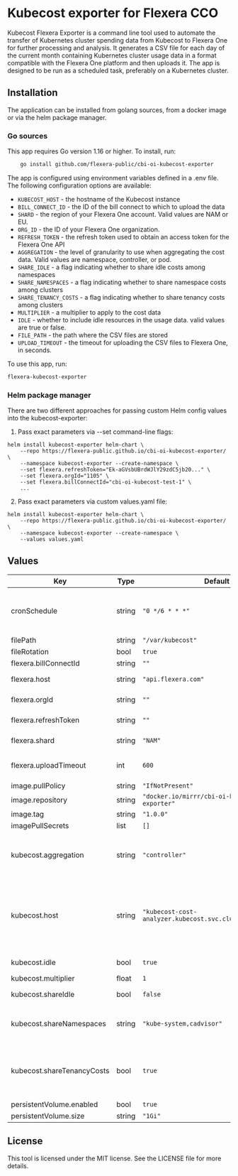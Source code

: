 # Kubecost exporter for Flexera CCO

Kubecost Flexera Exporter is a command line tool used to automate the transfer of Kubernetes cluster spending data from Kubecost to Flexera One for further processing and analysis. It generates a CSV file for each day of the current month containing Kubernetes cluster usage data in a format compatible with the Flexera One platform and then uploads it. The app is designed to be run as a scheduled task, preferably on a Kubernetes cluster.

## Installation

The application can be installed from golang sources, from a docker image or via the helm package manager.

### Go sources

This app requires Go version 1.16 or higher. To install, run:

```bash
	go install github.com/flexera-public/cbi-oi-kubecost-exporter
```

The app is configured using environment variables defined in a .env file. The following configuration options are available:

-   `KUBECOST_HOST` - the hostname of the Kubecost instance
-   `BILL_CONNECT_ID` - the ID of the bill connect to which to upload the data
-   `SHARD` - the region of your Flexera One account. Valid values are NAM or EU.
-   `ORG_ID` - the ID of your Flexera One organization.
-   `REFRESH_TOKEN` - the refresh token used to obtain an access token for the Flexera One API
-   `AGGREGATION` - the level of granularity to use when aggregating the cost data. Valid values are namespace, controller, or pod.
-   `SHARE_IDLE` - a flag indicating whether to share idle costs among namespaces
-   `SHARE_NAMESPACES` - a flag indicating whether to share namespace costs among clusters
-   `SHARE_TENANCY_COSTS` - a flag indicating whether to share tenancy costs among clusters
-   `MULTIPLIER` - a multiplier to apply to the cost data
-   `IDLE` - whether to include idle resources in the usage data. valid values are true or false.
-   `FILE_PATH` - the path where the CSV files are stored
-   `UPLOAD_TIMEOUT` - the timeout for uploading the CSV files to Flexera One, in seconds.

To use this app, run:

```bash
flexera-kubecost-exporter
```

### Helm package manager

There are two different approaches for passing custom Helm config values into the kubecost-exporter:

1. Pass exact parameters via --set command-line flags:

```
helm install kubecost-exporter helm-chart \
    --repo https://flexera-public.github.io/cbi-oi-kubecost-exporter/ \
    --namespace kubecost-exporter --create-namespace \
    --set flexera.refreshToken="Ek-aGVsbUBrdWJlY29zdC5jb20..." \
	--set flexera.orgId="1105" \
	--set flexera.billConnectId="cbi-oi-kubecost-test-1" \
    ...
```

2. Pass exact parameters via custom values.yaml file:

```
helm install kubecost-exporter helm-chart \
    --repo https://flexera-public.github.io/cbi-oi-kubecost-exporter/ \
    --namespace kubecost-exporter --create-namespace \
    --values values.yaml
```

## Values

| Key | Type | Default | Description |
| --- | --- | --- | --- |
| cronSchedule | string | `"0 */6 * * *"` | setting up a cronJob scheduler to run an export task at the right time |
| filePath | string | `"/var/kubecost"` |  |
| fileRotation | bool | `true` |  |
| flexera.billConnectId | string | `""` | Bill Connect ID |
| flexera.host | string | `"api.flexera.com"` | IAM API Endpoint |
| flexera.orgId | string | `""` | flexera Organization ID |
| flexera.refreshToken | string | `""` | refresh Token from FlexeraOne |
| flexera.shard | string | `"NAM"` | Shard ("NAM", "EU") |
| flexera.uploadTimeout | int | `600` | file upload timeout in seconds |
| image.pullPolicy | string | `"IfNotPresent"` |  |
| image.repository | string | `"docker.io/mirrr/cbi-oi-kubecost-exporter"` |  |
| image.tag | string | `"1.0.0"` |  |
| imagePullSecrets | list | `[]` |  |
| kubecost.aggregation | string | `"controller"` | Aggregation Level ("namespace", "controller", "pod") |
| kubecost.host | string | `"kubecost-cost-analyzer.kubecost.svc.cluster.local:9090"` | default kubecost-cost-analyzer service host on the current cluster. For current cluster is <serviceName>.<namespaceName>.svc.cluster.local |
| kubecost.idle | bool | `true` | Include cost of idle resources |
| kubecost.multiplier | float | `1` | cost multiplier |
| kubecost.shareIdle | bool | `false` | Allocate idle cost proportionally |
| kubecost.shareNamespaces | string | `"kube-system,cadvisor"` | Comma-separated list of namespaces to share costs |
| kubecost.shareTenancyCosts | bool | `true` | Share the cost of cluster overhead assets such as cluster management costs |
| persistentVolume.enabled | bool | `true` |  |
| persistentVolume.size | string | `"1Gi"` |  |

## License

This tool is licensed under the MIT license. See the LICENSE file for more details.
